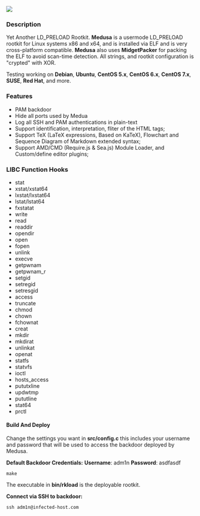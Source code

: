 ![](https://files.catbox.moe/dzc09n.png)

### Description
Yet Another LD_PRELOAD Rootkit. **Medusa** is a usermode LD_PRELOAD rootkit for Linux systems x86 and x64, and is installed via ELF and is very cross-platform compatible. **Medusa** also uses **MidgetPacker** for packing the ELF to avoid scan-time detection. All strings, and rootkit configuration is "crypted" with XOR.

Testing working on **Debian**, **Ubuntu**, **CentOS 5.x**, **CentOS 6.x**, **CentOS 7.x**, **SUSE**, **Red Hat**, and more.

### Features

- PAM backdoor
- Hide all ports used by Medua
- Log all SSH and PAM authentications in plain-text
- Support identification, interpretation, fliter of the HTML tags;
- Support TeX (LaTeX expressions, Based on KaTeX), Flowchart and Sequence Diagram of Markdown extended syntax;
- Support AMD/CMD (Require.js & Sea.js) Module Loader, and Custom/define editor plugins;

### LIBC Function Hooks

- stat
- xstat/xstat64
- lxstat/lxstat64
- lstat/lstat64
- fxstatat
- write
- read
- readdir
- opendir
- open
- fopen
- unlink
- execve
- getpwnam
- getpwnam_r
- setgid
- setregid
- setresgid
- access
- truncate
- chmod
- chown
- fchownat
- creat
- mkdir
- mkdirat
- unlinkat
- openat
- statfs
- statvfs
- ioctl
- hosts_access
- pututxline
- updwtmp
- pututline
- stat64
- prctl

#### Build And Deploy

Change the settings you want in **src/config.c** this includes your username and password that will be used to access the backdoor deployed by Medusa. 

**Default Backdoor Credentials:**
**Username**: adm1n
**Password**: asdfasdf

```ssh
make
```

The executable in **bin/rkload** is the deployable rootkit.

**Connect via SSH to backdoor:**
```ssh
ssh adm1n@infected-host.com
```
